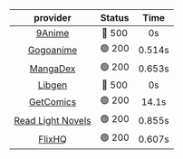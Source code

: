 | **provider** | **Status** | **Time** |
|:--------:|:------:|:----:|
| [9Anime](https://9anime.to) | 🔴 500 | 0s |
|  [Gogoanime](https://gogoanime.gg)  | 🟢 200 | 0.514s |
|  [MangaDex](https://mangadex.org)  | 🟢 200 | 0.653s |
| [Libgen](http://libgen) | 🔴 500 | 0s |
|  [GetComics](https://getcomics.info/)  | 🟢 200 | 14.1s |
|  [Read Light Novels](https://readlightnovels.net)  | 🟢 200 | 0.855s |
|  [FlixHQ](https://flixhq.to)  | 🟢 200 | 0.607s |
